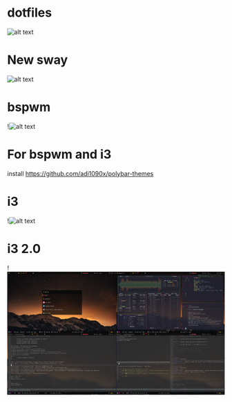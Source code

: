 # dotfiles
![alt text](https://i.imgur.com/CBLqnEP.jpg)
# New sway
![alt text](https://i.imgur.com/UDdJQSd.jpg)

# bspwm
!![alt text](https://i.imgur.com/XrHjpVS.jpg)

# For bspwm and i3
install https://github.com/adi1090x/polybar-themes

# i3
!![alt text](https://i.imgur.com/MYwCcaM.jpg)

# i3 2.0
!![alt text](unixporn.png)
